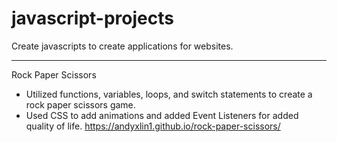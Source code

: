 # javascript-projects
Create javascripts to create applications for websites.
_______________________________________________________________________________________________________________________________
Rock Paper Scissors
  - Utilized functions, variables, loops, and switch statements to create a rock paper scissors game.
  - Used CSS to add animations and added Event Listeners for added quality of life.
  https://andyxlin1.github.io/rock-paper-scissors/

